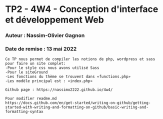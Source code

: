 # TP2 - 4W4 - Conception d'interface et développement Web
### Auteur : Nassim-Olivier Gagnon
### Date de remise :  13 mai 2022

```
Ce TP nous permet de compiler les notions de php, wordpress et sass pour faire un site complet:
-Pour le style css nous avons utilisé Sass
-Pour le siteGround
-Les fonctions du thème se trouvent dans «functions.php»
-Les modèle principal est : «index.php»

Github page : https://nassimo2222.github.io/4w4/

Pour modifier readme.md
https://docs.github.com/en/get-started/writing-on-github/getting-started-with-writing-and-formatting-on-github/basic-writing-and-formatting-syntax